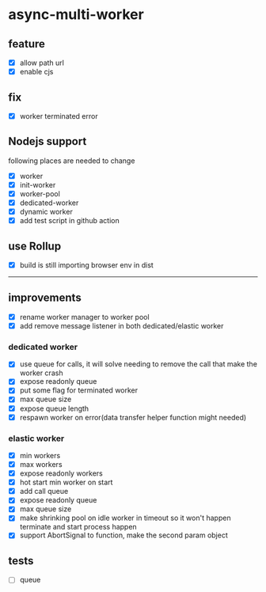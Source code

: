 # async-multi-worker

## feature

- [x] allow path url
- [x] enable cjs

## fix

- [x] worker terminated error

## Nodejs support

following places are needed to change

- [x] worker
- [x] init-worker
- [x] worker-pool
- [x] dedicated-worker
- [x] dynamic worker
- [x] add test script in github action

## use Rollup

- [x] build is still importing browser env in dist

---

## improvements

- [x] rename worker manager to worker pool
- [x] add remove message listener in both dedicated/elastic worker

### dedicated worker

- [x] use queue for calls, it will solve needing to remove the call that make the worker crash
- [x] expose readonly queue
- [x] put some flag for terminated worker
- [x] max queue size
- [x] expose queue length
- [x] respawn worker on error(data transfer helper function might needed)

### elastic worker

- [x] min workers
- [x] max workers
- [x] expose readonly workers
- [x] hot start min worker on start
- [x] add call queue
- [x] expose readonly queue
- [x] max queue size
- [x] make shrinking pool on idle worker in timeout so it won't happen terminate and start process happen
- [x] support AbortSignal to function, make the second param object

## tests

- [ ] queue
